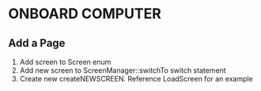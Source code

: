 # ONBOARD COMPUTER

## Add a Page
1. Add screen to Screen enum
2. Add new screen to ScreenManager::switchTo switch statement
3. Create new createNEWSCREEN. Reference LoadScreen for an example
